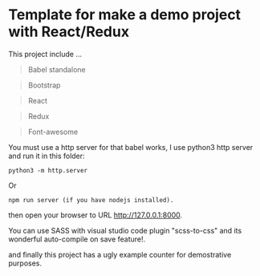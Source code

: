 # Template for make a demo project with React/Redux

This project include ...

> Babel standalone

> Bootstrap

> React

> Redux

> Font-awesome

  

You must use a http server for that babel works, I use python3 http server and run it in this folder:

  

    python3 -m http.server

  

Or

  

    npm run server (if you have nodejs installed).

  

then open your browser to URL http://127.0.0.1:8000.

  

You can use SASS with visual studio code plugin "scss-to-css" and its wonderful auto-compile on save feature!.

  

and finally this project has a ugly example counter for demostrative purposes.